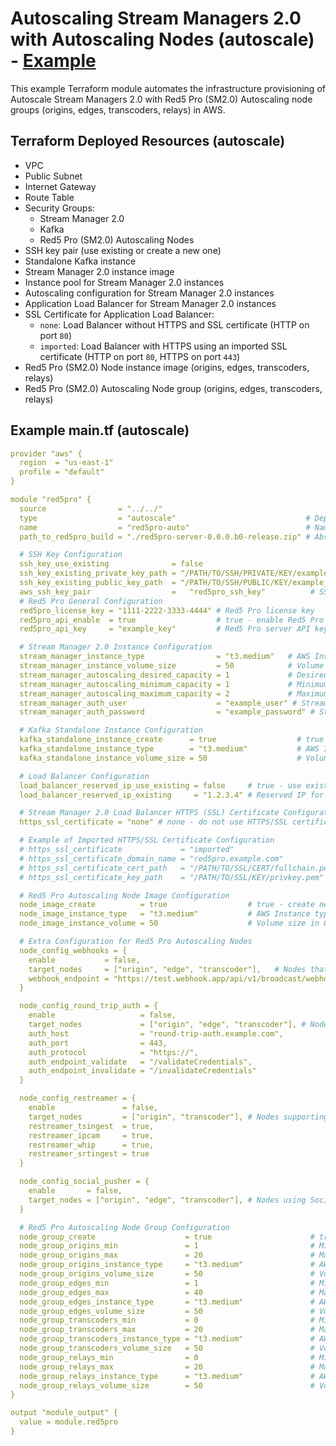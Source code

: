 # Autoscaling Stream Managers 2.0 with Autoscaling Nodes (autoscale) - [Example](https://github.com/red5pro/terraform-aws-red5pro/tree/master/examples/autoscale)

This example Terraform module automates the infrastructure provisioning of Autoscale Stream Managers 2.0 with Red5 Pro (SM2.0) Autoscaling node groups (origins, edges, transcoders, relays) in AWS.

## Terraform Deployed Resources (autoscale)

- VPC
- Public Subnet
- Internet Gateway
- Route Table
- Security Groups:
  - Stream Manager 2.0
  - Kafka
  - Red5 Pro (SM2.0) Autoscaling Nodes
- SSH key pair (use existing or create a new one)
- Standalone Kafka instance
- Stream Manager 2.0 instance image
- Instance pool for Stream Manager 2.0 instances
- Autoscaling configuration for Stream Manager 2.0 instances
- Application Load Balancer for Stream Manager 2.0 instances
- SSL Certificate for Application Load Balancer:
  - `none`: Load Balancer without HTTPS and SSL certificate (HTTP on port `80`)
  - `imported`: Load Balancer with HTTPS using an imported SSL certificate (HTTP on port `80`, HTTPS on port `443`)
- Red5 Pro (SM2.0) Node instance image (origins, edges, transcoders, relays)
- Red5 Pro (SM2.0) Autoscaling Node group (origins, edges, transcoders, relays)

## Example main.tf (autoscale)

```yaml
provider "aws" {
  region  = "us-east-1"
  profile = "default"
}

module "red5pro" {
  source                = "../../"
  type                  = "autoscale"                             # Deployment type: standalone, cluster, autoscale
  name                  = "red5pro-auto"                          # Name to be used on all the resources as identifier
  path_to_red5pro_build = "./red5pro-server-0.0.0.b0-release.zip" # Absolute path or relative path to Red5 Pro server ZIP file

  # SSH Key Configuration
  ssh_key_use_existing              = false                                              # true - use existing SSH key, false - create new SSH key
  ssh_key_existing_private_key_path = "/PATH/TO/SSH/PRIVATE/KEY/example_private_key.pem" # Path to existing SSH private key
  ssh_key_existing_public_key_path  = "/PATH/TO/SSH/PUBLIC/KEY/example_pub_key.pem"      # Path to existing SSH Public key
  aws_ssh_key_pair                  =   "red5pro_ssh_key"          # SSH key pair name
  # Red5 Pro General Configuration
  red5pro_license_key = "1111-2222-3333-4444" # Red5 Pro license key
  red5pro_api_enable  = true                  # true - enable Red5 Pro server API, false - disable Red5 Pro server API
  red5pro_api_key     = "example_key"         # Red5 Pro server API key

  # Stream Manager 2.0 Instance Configuration
  stream_manager_instance_type                = "t3.medium"   # AWS Instance type for Stream Manager
  stream_manager_instance_volume_size         = 50            # Volume size in GB for Stream Manager
  stream_manager_autoscaling_desired_capacity = 1             # Desired capacity for Stream Manager autoscaling group
  stream_manager_autoscaling_minimum_capacity = 1             # Minimum capacity for Stream Manager autoscaling group
  stream_manager_autoscaling_maximum_capacity = 2             # Maximum capacity for Stream Manager autoscaling group
  stream_manager_auth_user                    = "example_user" # Stream Manager 2.0 authentication user name
  stream_manager_auth_password                = "example_password" # Stream Manager 2.0 authentication password

  # Kafka Standalone Instance Configuration
  kafka_standalone_instance_create      = true                  # true - create new Kafka standalone instance, false - do not create
  kafka_standalone_instance_type        = "t3.medium"           # AWS Instance type for Kafka standalone instance
  kafka_standalone_instance_volume_size = 50                    # Volume size in GB for Kafka standalone instance

  # Load Balancer Configuration
  load_balancer_reserved_ip_use_existing = false     # true - use existing reserved IP for Load Balancer, false - create new reserved IP
  load_balancer_reserved_ip_existing     = "1.2.3.4" # Reserved IP for Load Balancer

  # Stream Manager 2.0 Load Balancer HTTPS (SSL) Certificate Configuration
  https_ssl_certificate = "none" # none - do not use HTTPS/SSL certificate, imported - import existing HTTPS/SSL certificate

  # Example of Imported HTTPS/SSL Certificate Configuration
  # https_ssl_certificate             = "imported"
  # https_ssl_certificate_domain_name = "red5pro.example.com"
  # https_ssl_certificate_cert_path   = "/PATH/TO/SSL/CERT/fullchain.pem"
  # https_ssl_certificate_key_path    = "/PATH/TO/SSL/KEY/privkey.pem"

  # Red5 Pro Autoscaling Node Image Configuration
  node_image_create          = true                  # true - create new Red5 Pro Node image
  node_image_instance_type   = "t3.medium"           # AWS Instance type for Red5 Pro Node image
  node_image_instance_volume = 50                    # Volume size in GB for Red5 Pro Node image

  # Extra Configuration for Red5 Pro Autoscaling Nodes
  node_config_webhooks = {
    enable           = false,
    target_nodes     = ["origin", "edge", "transcoder"],   # Nodes that Webhooks target
    webhook_endpoint = "https://test.webhook.app/api/v1/broadcast/webhook"
  }

  node_config_round_trip_auth = {
    enable                   = false,
    target_nodes             = ["origin", "edge", "transcoder"], # Nodes using round trip authentication
    auth_host                = "round-trip-auth.example.com",
    auth_port                = 443,
    auth_protocol            = "https://",
    auth_endpoint_validate   = "/validateCredentials",
    auth_endpoint_invalidate = "/invalidateCredentials"
  }

  node_config_restreamer = {
    enable               = false,
    target_nodes         = ["origin", "transcoder"], # Nodes supporting restreaming
    restreamer_tsingest  = true,
    restreamer_ipcam     = true,
    restreamer_whip      = true,
    restreamer_srtingest = true
  }

  node_config_social_pusher = {
    enable       = false,
    target_nodes = ["origin", "edge", "transcoder"], # Nodes using Social Pusher
  }

  # Red5 Pro Autoscaling Node Group Configuration
  node_group_create                    = true                      # true - create new Node group
  node_group_origins_min               = 1                         # Minimum Origins
  node_group_origins_max               = 20                        # Maximum Origins
  node_group_origins_instance_type     = "t3.medium"               # AWS Instance type for Origins
  node_group_origins_volume_size       = 50                        # Volume size in GB for Origins
  node_group_edges_min                 = 1                         # Minimum Edges
  node_group_edges_max                 = 40                        # Maximum Edges
  node_group_edges_instance_type       = "t3.medium"               # AWS Instance type for Edges
  node_group_edges_volume_size         = 50                        # Volume size in GB for Edges
  node_group_transcoders_min           = 0                         # Minimum Transcoders
  node_group_transcoders_max           = 20                        # Maximum Transcoders
  node_group_transcoders_instance_type = "t3.medium"               # AWS Instance type for Transcoders
  node_group_transcoders_volume_size   = 50                        # Volume size in GB for Transcoders
  node_group_relays_min                = 0                         # Minimum Relays
  node_group_relays_max                = 20                        # Maximum Relays
  node_group_relays_instance_type      = "t3.medium"               # AWS Instance type for Relays
  node_group_relays_volume_size        = 50                        # Volume size in GB for Relays
}

output "module_output" {
  value = module.red5pro
}
```
